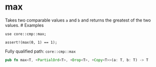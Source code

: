 # max

Takes two comparable values `a` and `b` and returns the greatest of the two values.  # Examples
```cairo
use core::cmp::max;

assert!(max(0, 1) == 1);
```

Fully qualified path: `core::cmp::max`

```rust
pub fn max<T, +PartialOrd<T>, +Drop<T>, +Copy<T>>(a: T, b: T) -> T
```

